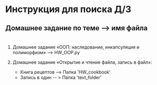 # Инструкция для поиска Д/З

## Домашнее задание по теме --> имя файла

#
1. Домашнее задание «ООП: наследование, инкапсуляция и полиморфизм» --> HW_OOP.py 

2. Домашнее задание «Открытие и чтение файла, запись в файл»:
     - Книга рецептов --> Папка 'HW_cookbook'
     - Запись в один -- > Папка 'text_folder'